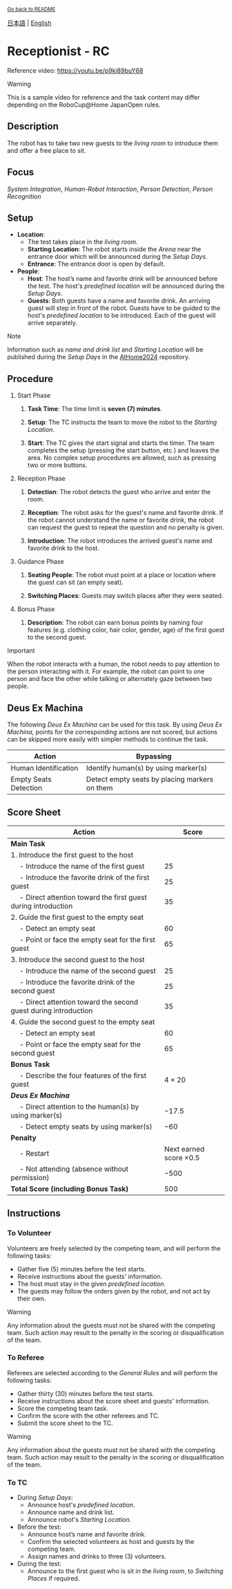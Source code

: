<sub>[Go back to README](../../README_en.md)</sub>

[日本語](./rc_ja.md) | [English](./rc_en.md)

# Receptionist - RC

Reference video: https://youtu.be/p9ki89buY68

> [!WARNING]
> This is a sample video for reference and the task content may differ depending on the RoboCup@Home JapanOpen rules.


## Description

The robot has to take two new guests to the *living room* to introduce them and offer a free place to sit.


## Focus

*System Integration*, *Human-Robot Interaction*, *Person Detection*, *Person Recognition*


## Setup

- **Location**:
   - The test takes place in the *living room*.
   - **Starting Location**: The robot starts inside the *Arena* near the entrance door which will be announced during the *Setup Days*.
   - **Entrance**: The entrance door is open by default.
   <!-- The team leader can request to close the door to score additional points by opening it for the guests. -->
- **People**:
   - **Host**: The host’s name and favorite drink will be announced before the test.
   The host's *predefined location* will be announced during the *Setup Days*.
   - **Guests**: Both guests have a name and favorite drink.
   An arriving guest will step in front of the robot.
   Guests have to be guided to the host's *predefined location* to be introduced.
   Each of the guest will arrive separately.
   <!-- An arriving guest will either step in front of the robot or ring the bell if the door is closed. -->

> [!NOTE]
> Information such as *name and drink list* and *Starting Location* will be published during the *Setup Days* in the [AtHome2024](https://github.com/RoboCupAtHomeJP/AtHome2024/) repository.

## Procedure

1. Start Phase

   1. **Task Time**: The time limit is **seven (7) minutes**.

   1. **Setup**: The TC instructs the team to move the robot to the *Starting Location*.

   1. **Start**: The TC gives the start signal and starts the timer.
   The team completes the setup (pressing the start button, etc.) and leaves the area.
   No complex setup procedures are allowed, such as pressing two or more buttons.

1. Reception Phase

   1. **Detection**: The robot detects the guest who arrive and enter the room.

   1. **Reception**: The robot asks for the guest's name and favorite drink.
   If the robot cannot understand the name or favorite drink, the robot can request the guest to repeat the question and no penalty is given.

   1. **Introduction**: The robot introduces the arrived guest's name and favorite drink to the host.

1. Guidance Phase

   1. **Seating People**: The robot must point at a place or location where the guest can sit (an empty seat).

   1. **Switching Places**: Guests may switch places after they were seated.

1. Bonus Phase

   1. **Description**: The robot can earn bonus points by naming four features (e.g. clothing color, hair color, gender, age) of the first guest to the second guest.

> [!IMPORTANT]
> When the robot interacts with a human, the robot needs to pay attention to the person interacting with it.
For example, the robot can point to one person and face the other while talking or alternately gaze between two people.


## Deus Ex Machina

The following *Deus Ex Machina* can be used for this task.
By using *Deus Ex Machina*, points for the corresponding actions are not scored,
but actions can be skipped more easily with simpler methods to continue the task.

| Action | Bypassing |
| ------ | --------- |
| Human Identification | Identify human(s) by using marker(s) |
| Empty Seats Detection | Detect empty seats by placing markers on them |


## Score Sheet

| Action | Score |
| ------ | ----- |
| **Main Task**                                                            |  |
| 1. Introduce the first guest to the host                                 |  |
| &emsp; - Introduce the name of the first guest                           | $25$ |
| &emsp; - Introduce the favorite drink of the first guest                 | $25$ |
| &emsp; - Direct attention toward the first guest during introduction     | $35$ |
| 2. Guide the first guest to the empty seat                               |  |
| &emsp; - Detect an empty seat                                            | $60$ |
| &emsp; - Point or face the empty seat for the first guest                | $65$ |
| 3. Introduce the second guest to the host                                |  |
| &emsp; - Introduce the name of the second guest                          | $25$ |
| &emsp; - Introduce the favorite drink of the second guest                | $25$ |
| &emsp; - Direct attention toward the second guest during introduction    | $35$ |
| 4. Guide the second guest to the empty seat                              |  |
| &emsp; - Detect an empty seat                                            | $60$ |
| &emsp; - Point or face the empty seat for the second guest               | $65$ |
| **Bonus Task**                                                           |  |
| &emsp; - Describe the four features of the first guest                   | $4 \times 20$ |
| ***Deus Ex Machina***                                                      |  |
| &emsp; - Direct attention to the human(s) by using marker(s)             | $-17.5$ |
| &emsp; - Detect empty seats by using marker(s)                           | $-60$ |
| **Penalty**                                                              |  |
| &emsp; - Restart                                                         | Next earned score $\times 0.5$|
| &emsp; - Not attending (absence without permission)                      | $-500$ |
| **Total Score (including Bonus Task)**                                   | $500$ |


## Instructions

### To Volunteer

Volunteers are freely selected by the competing team, and will perform the following tasks:

- Gather five (5) minutes before the test starts.
- Receive instructions about the guests' information.
- The host must stay in the given *predefined location*.
- The guests may follow the orders given by the robot,
and not act by their own.

> [!WARNING]
> Any information about the guests must not be shared with the competing team.
Such action may result to the penalty in the scoring or disqualification of the team.

### To Referee

Referees are selected according to the *General Rules* and will perform the following tasks:

- Gather thirty (30) minutes before the test starts.
- Receive instructions about the score sheet and guests' information.
- Score the competing team task.
- Confirm the score with the other referees and TC.
- Submit the score sheet to the TC.

> [!WARNING]
> Any information about the guests must not be shared with the competing team.
Such action may result to the penalty in the scoring or disqualification of the team.

### To TC

- During *Setup Days*:
   - Announce host's *predefined location*.
   - Announce name and drink list.
   - Announce robot's *Starting Location*.
- Before the test:
   - Announce host’s name and favorite drink.
   - Confirm the selected volunteers as host and guests by the competing team.
   - Assign names and drinks to three (3) volunteers.
- During the test:
   - Announce to the first guest who is sit in the *living room*, to *Switching Places* if required.
